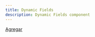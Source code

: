 ```yaml
---
title: Dynamic Fields
description: Dynamic Fields component
---
```


<div data-controller="dynamic-fields" data-dynamic-fields-size="1" data-dynamic-fields-selector=".fields" data-dynamic-fields-remove-duplicates="true">
	<a class="button is-primary" data-dynamic-fields-target="button" href=# data-action="dynamic-fields#addFields">Agregar</a>
	<template data-dynamic-fields-target="template">
		<div class="columns fields">
			<div class="column is-5">
				<div class="control ">
					<input placeholder="Nombre" type="text" class="input" name="company[users_attributes][new_record][first_name]" />
				</div>
			</div>
			<div class="column is-5">
				<div class="control ">
					<input placeholder="Apellido" type="text" class="input" name="company[users_attributes][new_record][last_name]" />
				</div>
			</div>
			<div class="column is-2 remove-link-container">
				<a class="delete" href="#" data-action="dynamic-fields#removeFields ">Remove</a>
				<input class="destroy-flag" type="hidden" value="false" name="company[users_attributes][new_record][_destroy]">
			</div>
		</div>
	</template>
	<div data-dynamic-fields-target="container">
	</div>
</div>
